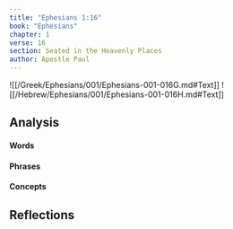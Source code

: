 ```yaml
---
title: "Ephesians 1:16"
book: "Ephesians"
chapter: 1
verse: 16
section: Seated in the Heavenly Places
author: Apostle Paul
---
```

![[/Greek/Ephesians/001/Ephesians-001-016G.md#Text]]
![[/Hebrew/Ephesians/001/Ephesians-001-016H.md#Text]]

## Analysis

#### Words

#### Phrases

#### Concepts

## Reflections
